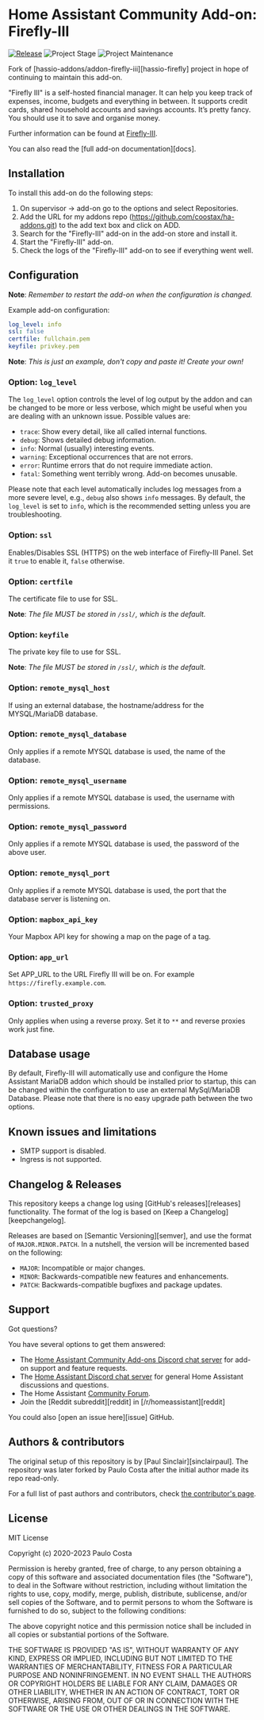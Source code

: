 # Home Assistant Community Add-on: Firefly-III

[![Release][release-shield]][release] ![Project Stage][project-stage-shield] ![Project Maintenance][maintenance-shield]

Fork of [hassio-addons/addon-firefly-iii][hassio-firefly] project
in hope of continuing to maintain this add-on.

"Firefly III" is a self-hosted financial manager. It can help you keep track of
expenses, income, budgets and everything in between. It supports credit cards,
shared household accounts and savings accounts. It’s pretty fancy. You should
use it to save and organise money.

Further information can be found at [Firefly-III].

You can also read the [full add-on documentation][docs].


## Installation

To install this add-on do the following steps:

1. On supervisor -> add-on go to the options and select Repositories.
1. Add the URL for my addons repo (<https://github.com/coostax/ha-addons.git>)
   to the add text box and click on ADD.
1. Search for the "Firefly-III" add-on in the add-on store and install it.
1. Start the "Firefly-III" add-on.
1. Check the logs of the "Firefly-III" add-on to see if everything went well.

## Configuration

**Note**: _Remember to restart the add-on when the configuration is changed._

Example add-on configuration:

```yaml
log_level: info
ssl: false
certfile: fullchain.pem
keyfile: privkey.pem
```

**Note**: _This is just an example, don't copy and paste it! Create your own!_

### Option: `log_level`

The `log_level` option controls the level of log output by the addon and can
be changed to be more or less verbose, which might be useful when you are
dealing with an unknown issue. Possible values are:

- `trace`: Show every detail, like all called internal functions.
- `debug`: Shows detailed debug information.
- `info`: Normal (usually) interesting events.
- `warning`: Exceptional occurrences that are not errors.
- `error`: Runtime errors that do not require immediate action.
- `fatal`: Something went terribly wrong. Add-on becomes unusable.

Please note that each level automatically includes log messages from a
more severe level, e.g., `debug` also shows `info` messages. By default,
the `log_level` is set to `info`, which is the recommended setting unless
you are troubleshooting.

### Option: `ssl`

Enables/Disables SSL (HTTPS) on the web interface of Firefly-III
Panel. Set it `true` to enable it, `false` otherwise.

### Option: `certfile`

The certificate file to use for SSL.

**Note**: _The file MUST be stored in `/ssl/`, which is the default._

### Option: `keyfile`

The private key file to use for SSL.

**Note**: _The file MUST be stored in `/ssl/`, which is the default._

### Option: `remote_mysql_host`

If using an external database, the hostname/address for the MYSQL/MariaDB
database.

### Option: `remote_mysql_database`

Only applies if a remote MYSQL database is used, the name of the database.

### Option: `remote_mysql_username`

Only applies if a remote MYSQL database is used, the username with permissions.

### Option: `remote_mysql_password`

Only applies if a remote MYSQL database is used, the password of the above user.

### Option: `remote_mysql_port`

Only applies if a remote MYSQL database is used, the port that the database
server is listening on.

### Option: `mapbox_api_key`

Your Mapbox API key for showing a map on the page of a tag.

### Option: `app_url`

Set APP_URL to the URL Firefly III will be on. For example `https://firefly.example.com`.

### Option: `trusted_proxy`

Only applies when using a reverse proxy. Set it to `**` and
reverse proxies work just fine.

## Database usage

By default, Firefly-III will automatically use and configure the Home Assistant
MariaDB addon which should be installed prior to startup, this can be changed
within the configuration to use an external MySql/MariaDB Database. Please note
that there is no easy upgrade path between the two options.

## Known issues and limitations

- SMTP support is disabled.
- Ingress is not supported.

## Changelog & Releases

This repository keeps a change log using [GitHub's releases][releases]
functionality. The format of the log is based on
[Keep a Changelog][keepchangelog].

Releases are based on [Semantic Versioning][semver], and use the format
of `MAJOR.MINOR.PATCH`. In a nutshell, the version will be incremented
based on the following:

- `MAJOR`: Incompatible or major changes.
- `MINOR`: Backwards-compatible new features and enhancements.
- `PATCH`: Backwards-compatible bugfixes and package updates.

## Support

Got questions?

You have several options to get them answered:

- The [Home Assistant Community Add-ons Discord chat server][discord] for add-on
  support and feature requests.
- The [Home Assistant Discord chat server][discord-ha] for general Home
  Assistant discussions and questions.
- The Home Assistant [Community Forum][forum].
- Join the [Reddit subreddit][reddit] in [/r/homeassistant][reddit]

You could also [open an issue here][issue] GitHub.

## Authors & contributors

The original setup of this repository is by [Paul Sinclair][sinclairpaul]. The repository was later forked by Paulo Costa after the initial author made its repo read-only.

For a full list of past authors and contributors, check [the contributor's page][contributors].

## License

MIT License

Copyright (c) 2020-2023 Paulo Costa

Permission is hereby granted, free of charge, to any person obtaining a copy
of this software and associated documentation files (the "Software"), to deal
in the Software without restriction, including without limitation the rights
to use, copy, modify, merge, publish, distribute, sublicense, and/or sell
copies of the Software, and to permit persons to whom the Software is
furnished to do so, subject to the following conditions:

The above copyright notice and this permission notice shall be included in all
copies or substantial portions of the Software.

THE SOFTWARE IS PROVIDED "AS IS", WITHOUT WARRANTY OF ANY KIND, EXPRESS OR
IMPLIED, INCLUDING BUT NOT LIMITED TO THE WARRANTIES OF MERCHANTABILITY,
FITNESS FOR A PARTICULAR PURPOSE AND NONINFRINGEMENT. IN NO EVENT SHALL THE
AUTHORS OR COPYRIGHT HOLDERS BE LIABLE FOR ANY CLAIM, DAMAGES OR OTHER
LIABILITY, WHETHER IN AN ACTION OF CONTRACT, TORT OR OTHERWISE, ARISING FROM,
OUT OF OR IN CONNECTION WITH THE SOFTWARE OR THE USE OR OTHER DEALINGS IN THE
SOFTWARE.

[firefly-iii]: https://firefly-iii.org/
[contributors]: https://github.com/coostax/addon-firefly-iii/graphs/contributors
[discord-ha]: https://discord.gg/c5DvZ4e
[discord]: https://discord.me/hassioaddons
[forum-shield]: https://img.shields.io/badge/community-forum-brightgreen.svg
[forum]: https://community.home-assistant.io/?u=frenck
[maintenance-shield]: https://img.shields.io/maintenance/yes/2023.svg
[project-stage-shield]: https://img.shields.io/badge/project%20stage-experimental-yellow.svg
[release-shield]: https://img.shields.io/badge/version-v3.1.4-blue.svg
[release]: https://github.com/coostax/addon-firefly-iii/tree/v3.1.4